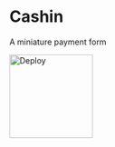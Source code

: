 # Cashin
A miniature payment form

<a href="https://heroku.com/deploy">
  <img src="https://www.herokucdn.com/deploy/button@2x.png" alt="Deploy" width=147>
</a>
